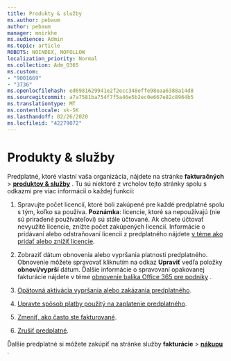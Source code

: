 ```yaml
---
title: Produkty & služby
ms.author: pebaum
author: pebaum
manager: mnirkhe
ms.audience: Admin
ms.topic: article
ROBOTS: NOINDEX, NOFOLLOW
localization_priority: Normal
ms.collection: Adm_O365
ms.custom:
- "9001669"
- "3736"
ms.openlocfilehash: ed6981629941e2f2ecc348effe98eaa6388a14d8
ms.sourcegitcommit: a7a7581ba754f7f5a46e5b2ec0e667e82c8964b5
ms.translationtype: MT
ms.contentlocale: sk-SK
ms.lasthandoff: 02/26/2020
ms.locfileid: "42279072"
---
```

# <a name="products--services"></a>Produkty & služby

Predplatné, ktoré vlastní vaša organizácia, nájdete na stránke **fakturačných** > [**produktov & služby**](https://go.microsoft.com/fwlink/p/?linkid=842054) . Tu sú niektoré z vrcholov tejto stránky spolu s odkazmi pre viac informácií o každej funkcii:

1. Spravujte počet licencií, ktoré boli zakúpené pre každé predplatné spolu s tým, koľko sa používa.  **Poznámka**: licencie, ktoré sa nepoužívajú (nie sú priradené používateľovi) sú stále účtované.  Ak chcete účtovať nevyužité licencie, znížte počet zakúpených licencií. Informácie o pridávaní alebo odstraňovaní licencií z predplatného nájdete [v téme ako pridať alebo znížiť licencie](https://docs.microsoft.com/alchemyinsights/how-to-add-or-reduce-licenses).

2. Zobraziť dátum obnovenia alebo vypršania platnosti predplatného.  Obnovenie môžete spravovať kliknutím na odkaz **Upraviť** vedľa položky **obnoví/vyprší** dátum.  Ďalšie informácie o spravovaní opakovanej fakturácie nájdete v téme [obnovenie balíka Office 365 pre podniky](https://go.microsoft.com/fwlink/?linkid=2119216) .

3. [Opätovná aktivácia vypršania alebo zakázania predplatného](https://go.microsoft.com/fwlink/?linkid=2117519).

4. [Upravte spôsob platby použitý na zaplatenie predplatného](https://go.microsoft.com/fwlink/?linkid=2117167).

5. [Zmeniť, ako často ste fakturované](https://go.microsoft.com/fwlink/?linkid=2119112).

6. [Zrušiť predplatné](https://go.microsoft.com/fwlink/?linkid=2119113).

Ďalšie predplatné si môžete zakúpiť na stránke služby **fakturácie** > [**nákupu**](https://go.microsoft.com/fwlink/p/?linkid=868433) .
